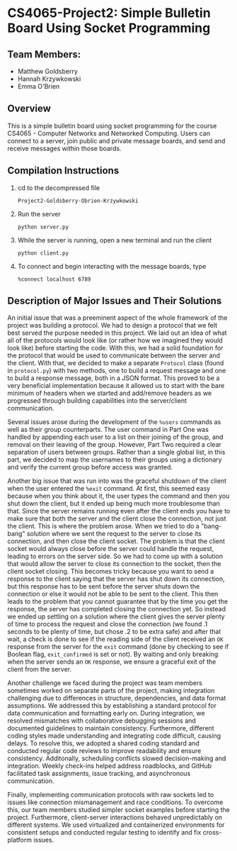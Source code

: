 # CS4065-Project2: Simple Bulletin Board Using Socket Programming

## Team Members:

* Matthew Goldsberry
* Hannah Krzywkowski
* Emma O'Brien

## Overview

This is a simple bulletin board using socket programming for the course CS4065 - Computer Networks and Networked Computing. Users can connect to a server, join public and private message boards, and send and receive messages within those boards. 

## Compilation Instructions

1. cd to the decompressed file
   
   `Project2-Goldsberry-Obrien-Krzywkowski`

2. Run the server
   
   `python server.py`

3. While the server is running, open a new terminal and run the client
   
   `python client.py`

4. To connect and begin interacting with the message boards, type

   `%connect localhost 6789`

## Description of Major Issues and Their Solutions

An initial issue that was a preeminent aspect of the whole framework of the project was building a protocol. We had to design a protocol that we felt best served the purpose needed in this project. We laid out an idea of what all of the protocols would look like (or rather how we imagined they would look like) before starting the code. With this, we had a solid foundation for the protocol that would be used to communicate between the server and the client. With that, we decided to make a separate `Protocol` class (found in `protocol.py`) with two methods, one to build a request message and one to build a response message, both in a JSON format. This proved to be a very beneficial implementation because it allowed us to start with the bare minimum of headers when we started and add/remove headers as we progressed through building capabilities into the server/client communication.

Several issues arose during the development of the `%users` commands as well as their group counterparts. The user command in Part One was handled by appending each user to a list on their joining of the group, and removal on their leaving of the group. However, Part Two required a clear separation of users between groups. Rather than a single global list, in this part, we decided to map the usernames to their groups using a dictionary and verify the current group before access was granted.

Another big issue that was run into was the graceful shutdown of the client when the user entered the `%exit` command. At first, this seemed easy because when you think about it, the user types the command and then you shut down the client, but it ended up being much more troublesome than that. Since the server remains running even after the client ends you have to make sure that both the server and the client close the connection, not just the client. This is where the problem arose. When we tried to do a "bang-bang" solution where we sent the request to the server to close its connection, and then close the client socket. The problem is that the client socket would always close before the server could handle the request, leading to errors on the server side. So we had to come up with a solution that would allow the server to close its connection to the socket, then the client socket closing. This becomes tricky because you want to send a response to the client saying that the server has shut down its connection, but this response has to be sent before the server shuts down the connection or else it would not be able to be sent to the client. This then leads to the problem that you cannot guarantee that by the time you get the response, the server has completed closing the connection yet. So instead we ended up settling on a solution where the client gives the server plenty of time to process the request and close the connection (we found .1 seconds to be plenty of time, but chose .2 to be extra safe) and after that wait, a check is done to see if the reading side of the client received an  `OK` response from the server for the `exit` command (done by checking to see if Boolean flag, `exit_confirmed` is set or not). By waiting and only breaking when the server sends an `OK` response, we ensure a graceful exit of the client from the server.

Another challenge we faced during the project was team members sometimes worked on separate parts of the project, making integration challenging due to differences in structure, dependencies, and data format assumptions. We addressed this by establishing a standard protocol for data communication and formatting early on. During integration, we resolved mismatches with collaborative debugging sessions and documented guidelines to maintain consistency. Furthermore, different coding styles made understanding and integrating code difficult, causing delays. To resolve this, we adopted a shared coding standard and conducted regular code reviews to improve readability and ensure consistency. Additonally, scheduling conflicts slowed decision-making and integration. Weekly check-ins helped address roadblocks, and GitHub facilitated task assignments, issue tracking, and asynchronous communication.

Finally, implementing communication protocols with raw sockets led to issues like connection mismanagement and race conditions. To overcome this, our team members studied simpler socket examples before starting the project. Furthermore, client-server interactions behaved unpredictably on different systems. We used virtualized and containerized environments for consistent setups and conducted regular testing to identify and fix cross-platform issues.